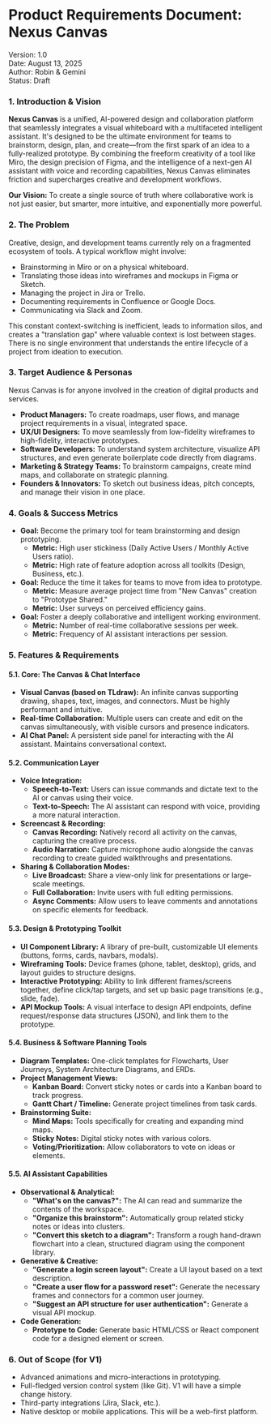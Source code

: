 # **Product Requirements Document: Nexus Canvas**

Version: 1.0  
Date: August 13, 2025  
Author: Robin & Gemini  
Status: Draft

### **1\. Introduction & Vision**

**Nexus Canvas** is a unified, AI-powered design and collaboration platform that seamlessly integrates a visual whiteboard with a multifaceted intelligent assistant. It's designed to be the ultimate environment for teams to brainstorm, design, plan, and create—from the first spark of an idea to a fully-realized prototype. By combining the freeform creativity of a tool like Miro, the design precision of Figma, and the intelligence of a next-gen AI assistant with voice and recording capabilities, Nexus Canvas eliminates friction and supercharges creative and development workflows.

**Our Vision:** To create a single source of truth where collaborative work is not just easier, but smarter, more intuitive, and exponentially more powerful.

### **2\. The Problem**

Creative, design, and development teams currently rely on a fragmented ecosystem of tools. A typical workflow might involve:

* Brainstorming in Miro or on a physical whiteboard.  
* Translating those ideas into wireframes and mockups in Figma or Sketch.  
* Managing the project in Jira or Trello.  
* Documenting requirements in Confluence or Google Docs.  
* Communicating via Slack and Zoom.

This constant context-switching is inefficient, leads to information silos, and creates a "translation gap" where valuable context is lost between stages. There is no single environment that understands the entire lifecycle of a project from ideation to execution.

### **3\. Target Audience & Personas**

Nexus Canvas is for anyone involved in the creation of digital products and services.

* **Product Managers:** To create roadmaps, user flows, and manage project requirements in a visual, integrated space.  
* **UX/UI Designers:** To move seamlessly from low-fidelity wireframes to high-fidelity, interactive prototypes.  
* **Software Developers:** To understand system architecture, visualize API structures, and even generate boilerplate code directly from diagrams.  
* **Marketing & Strategy Teams:** To brainstorm campaigns, create mind maps, and collaborate on strategic planning.  
* **Founders & Innovators:** To sketch out business ideas, pitch concepts, and manage their vision in one place.

### **4\. Goals & Success Metrics**

* **Goal:** Become the primary tool for team brainstorming and design prototyping.  
  * **Metric:** High user stickiness (Daily Active Users / Monthly Active Users ratio).  
  * **Metric:** High rate of feature adoption across all toolkits (Design, Business, etc.).  
* **Goal:** Reduce the time it takes for teams to move from idea to prototype.  
  * **Metric:** Measure average project time from "New Canvas" creation to "Prototype Shared."  
  * **Metric:** User surveys on perceived efficiency gains.  
* **Goal:** Foster a deeply collaborative and intelligent working environment.  
  * **Metric:** Number of real-time collaborative sessions per week.  
  * **Metric:** Frequency of AI assistant interactions per session.

### **5\. Features & Requirements**

#### **5.1. Core: The Canvas & Chat Interface**

* **Visual Canvas (based on TLdraw):** An infinite canvas supporting drawing, shapes, text, images, and connectors. Must be highly performant and intuitive.  
* **Real-time Collaboration:** Multiple users can create and edit on the canvas simultaneously, with visible cursors and presence indicators.  
* **AI Chat Panel:** A persistent side panel for interacting with the AI assistant. Maintains conversational context.

#### **5.2. Communication Layer**

* **Voice Integration:**  
  * **Speech-to-Text:** Users can issue commands and dictate text to the AI or canvas using their voice.  
  * **Text-to-Speech:** The AI assistant can respond with voice, providing a more natural interaction.  
* **Screencast & Recording:**  
  * **Canvas Recording:** Natively record all activity on the canvas, capturing the creative process.  
  * **Audio Narration:** Capture microphone audio alongside the canvas recording to create guided walkthroughs and presentations.  
* **Sharing & Collaboration Modes:**  
  * **Live Broadcast:** Share a view-only link for presentations or large-scale meetings.  
  * **Full Collaboration:** Invite users with full editing permissions.  
  * **Async Comments:** Allow users to leave comments and annotations on specific elements for feedback.

#### **5.3. Design & Prototyping Toolkit**

* **UI Component Library:** A library of pre-built, customizable UI elements (buttons, forms, cards, navbars, modals).  
* **Wireframing Tools:** Device frames (phone, tablet, desktop), grids, and layout guides to structure designs.  
* **Interactive Prototyping:** Ability to link different frames/screens together, define click/tap targets, and set up basic page transitions (e.g., slide, fade).  
* **API Mockup Tools:** A visual interface to design API endpoints, define request/response data structures (JSON), and link them to the prototype.

#### **5.4. Business & Software Planning Tools**

* **Diagram Templates:** One-click templates for Flowcharts, User Journeys, System Architecture Diagrams, and ERDs.  
* **Project Management Views:**  
  * **Kanban Board:** Convert sticky notes or cards into a Kanban board to track progress.  
  * **Gantt Chart / Timeline:** Generate project timelines from task cards.  
* **Brainstorming Suite:**  
  * **Mind Maps:** Tools specifically for creating and expanding mind maps.  
  * **Sticky Notes:** Digital sticky notes with various colors.  
  * **Voting/Prioritization:** Allow collaborators to vote on ideas or elements.

#### **5.5. AI Assistant Capabilities**

* **Observational & Analytical:**  
  * **"What's on the canvas?":** The AI can read and summarize the contents of the workspace.  
  * **"Organize this brainstorm":** Automatically group related sticky notes or ideas into clusters.  
  * **"Convert this sketch to a diagram":** Transform a rough hand-drawn flowchart into a clean, structured diagram using the component library.  
* **Generative & Creative:**  
  * **"Generate a login screen layout":** Create a UI layout based on a text description.  
  * **"Create a user flow for a password reset":** Generate the necessary frames and connectors for a common user journey.  
  * **"Suggest an API structure for user authentication":** Generate a visual API mockup.  
* **Code Generation:**  
  * **Prototype to Code:** Generate basic HTML/CSS or React component code for a designed element or screen.

### **6\. Out of Scope (for V1)**

* Advanced animations and micro-interactions in prototyping.  
* Full-fledged version control system (like Git). V1 will have a simple change history.  
* Third-party integrations (Jira, Slack, etc.).  
* Native desktop or mobile applications. This will be a web-first platform.